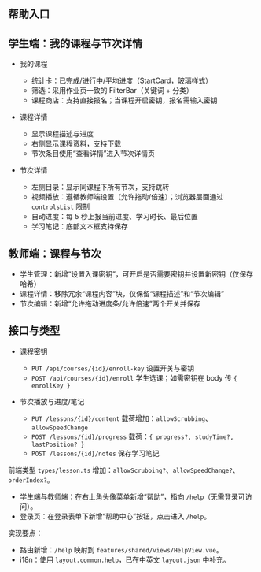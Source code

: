 ## 帮助入口

## 学生端：我的课程与节次详情

- 我的课程
  - 统计卡：已完成/进行中/平均进度（StartCard，玻璃样式）
  - 筛选：采用作业页一致的 FilterBar（关键词 + 分类）
  - 课程商店：支持直接报名；当课程开启密钥，报名需输入密钥

- 课程详情
  - 显示课程描述与进度
  - 右侧显示课程资料，支持下载
  - 节次条目使用“查看详情”进入节次详情页

- 节次详情
  - 左侧目录：显示同课程下所有节次，支持跳转
  - 视频播放：遵循教师端设置（允许拖动/倍速）；浏览器层面通过 `controlsList` 限制
  - 自动进度：每 5 秒上报当前进度、学习时长、最后位置
  - 学习笔记：底部文本框支持保存

## 教师端：课程与节次

- 学生管理：新增“设置入课密钥”，可开启是否需要密钥并设置新密钥（仅保存哈希）
- 课程详情：移除冗余“课程内容”块，仅保留“课程描述”和“节次编辑”
- 节次编辑：新增“允许拖动进度条/允许倍速”两个开关并保存

## 接口与类型

- 课程密钥
  - `PUT /api/courses/{id}/enroll-key` 设置开关与密钥
  - `POST /api/courses/{id}/enroll` 学生选课；如需密钥在 body 传 `{ enrollKey }`

- 节次播放与进度/笔记
  - `PUT /lessons/{id}/content` 载荷增加：`allowScrubbing`、`allowSpeedChange`
  - `POST /lessons/{id}/progress` 载荷：`{ progress?, studyTime?, lastPosition? }`
  - `POST /lessons/{id}/notes` 保存学习笔记

前端类型 `types/lesson.ts` 增加：`allowScrubbing?`、`allowSpeedChange?`、`orderIndex?`。

- 学生端与教师端：在右上角头像菜单新增“帮助”，指向 `/help`（无需登录可访问）。
- 登录页：在登录表单下新增“帮助中心”按钮，点击进入 `/help`。

实现要点：
- 路由新增：`/help` 映射到 `features/shared/views/HelpView.vue`。
- i18n：使用 `layout.common.help`，已在中英文 `layout.json` 中补充。

